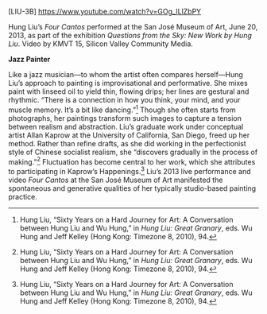 \[LIU-3B\] <https://www.youtube.com/watch?v=GOg_ILlZbPY>

Hung Liu’s *Four Cantos* performed at the San José Museum of Art, June 20, 2013, as part of the exhibition *Questions from the Sky: New Work by Hung Liu*. Video by KMVT 15, Silicon Valley Community Media.

**Jazz Painter**

Like a jazz musician—to whom the artist often compares herself—Hung Liu’s approach to painting is improvisational and performative. She mixes paint with linseed oil to yield thin, flowing drips; her lines are gestural and rhythmic. “There is a connection in how you think, your mind, and your muscle memory. It’s a bit like dancing.”[^1] Though she often starts from photographs, her paintings transform such images to capture a tension between realism and abstraction. Liu’s graduate work under conceptual artist Allan Kaprow at the University of California, San Diego, freed up her method. Rather than refine drafts, as she did working in the perfectionist style of Chinese socialist realism, she “discovers gradually in the process of making.”[^2] Fluctuation has become central to her work, which she attributes to participating in Kaprow’s Happenings.[^3] Liu’s 2013 live performance and video *Four Cantos* at the San José Museum of Art manifested the spontaneous and generative qualities of her typically studio-based painting practice.

[^1]: Hung Liu, “Sixty Years on a Hard Journey for Art: A Conversation between Hung Liu and Wu Hung,” in *Hung Liu: Great Granary*, eds. Wu Hung and Jeff Kelley (Hong Kong: Timezone 8, 2010), 94.

[^2]: Hung Liu, “Sixty Years on a Hard Journey for Art: A Conversation between Hung Liu and Wu Hung,” in *Hung Liu: Great Granary*, eds. Wu Hung and Jeff Kelley (Hong Kong: Timezone 8, 2010), 94.

[^3]: Hung Liu, “Sixty Years on a Hard Journey for Art: A Conversation between Hung Liu and Wu Hung,” in *Hung Liu: Great Granary*, eds. Wu Hung and Jeff Kelley (Hong Kong: Timezone 8, 2010), 94.
